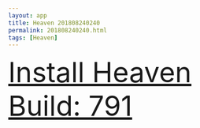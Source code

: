 ```yaml
---
layout: app
title: Heaven 201808240240
permalink: 201808240240.html
tags: [Heaven]
---
```

<div class="pure-g">
    <div class="pure-u-1-1" style="font-size: 4em">
        <a class="pure-button-primary" href="itms-services://?action=download-manifest&url=https%3A%2F%2Flitsungyisigono.github.io%2FTestScript%2Fmanifests%2F201808240240.plist"><i class="fa fa-download" aria-hidden="true"></i>Install Heaven Build: 791</a>
    </div>
</div>